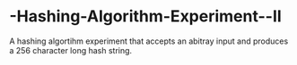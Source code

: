 # -Hashing-Algorithm-Experiment--II
A hashing algortihm experiment that accepts an abitray input and produces a 256 character long hash string.
